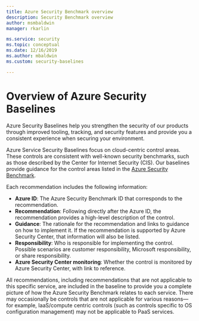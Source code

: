 ```yaml
---
title: Azure Security Benchmark overview
description: Security Benchmark overview
author: msmbaldwin
manager: rkarlin

ms.service: security
ms.topic: conceptual
ms.date: 12/16/2019
ms.author: mbaldwin
ms.custom: security-baselines

---
```


# Overview of Azure Security Baselines

Azure Security Baselines help you strengthen the security of our products through improved tooling, tracking, and security features and provide you a consistent experience when securing your environment.

Azure Service Security Baselines focus on cloud-centric control areas. These controls are consistent with well-known security benchmarks, such as those described by the Center for Internet Security (CIS). Our baselines provide guidance for the control areas listed in the [Azure Security Benchmark](overview.md).

Each recommendation includes the following information:
- **Azure ID**: The Azure Security Benchmark ID that corresponds to the recommendation.
- **Recommendation**: Following directly after the Azure ID, the recommendation provides a high-level description of the control.
- **Guidance**: The rationale for the recommendation and links to guidance on how to implement it. If the recommendation is supported by Azure Security Center, that information will also be listed.
- **Responsibility**: Who is responsible for implementing the control. Possible scenarios are customer responsibility, Microsoft responsibility, or share responsibility.
- **Azure Security Center monitoring**: Whether the control is monitored by Azure Security Center, with link to reference.

All recommendations, including recommendations that are not applicable to this specific service, are included in the baseline to provide you a complete picture of how the Azure Security Benchmark relates to each service. There may occasionally be controls that are not applicable for various reasons—for example, IaaS/compute centric controls (such as controls specific to OS configuration management) may not be applicable to PaaS services.

